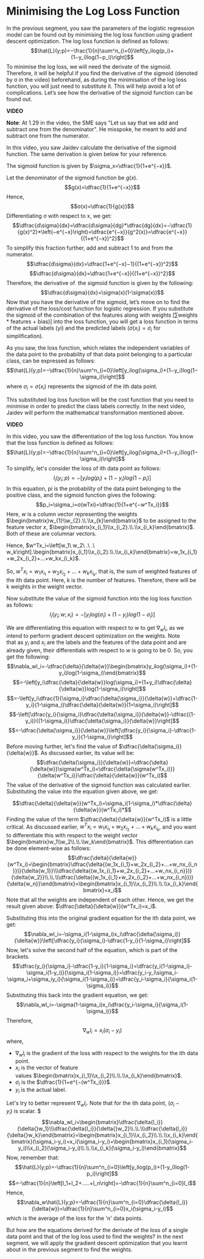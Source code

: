 # Minimising the Log Loss Function

In the previous segment, you saw the parameters of the logistic regression model can be found out by minimising the log loss function using gradient descent optimization. The log loss function is defined as follows:
$$\hat{L}(y;p)=−\frac{1}{n}\sum^n_{i=0}\left[y_ilog(p_i)+(1−y_i)log(1−p_i)\right]$$
To minimise the log loss, we will need the derivate of the sigmoid. Therefore, it will be helpful if you find the derivative of the sigmoid (denoted by σ in the video) beforehand, as during the minimisation of the log loss function, you will just need to substitute it. This will help avoid a lot of complications. Let’s see how the derivative of the sigmoid function can be found out. 

**VIDEO**

**Note**: At 1.29 in the video, the SME says "Let us say that we add and subtract one from the denominator". He misspoke, he meant to add and subtract one from the numerator. 

In this video, you saw Jaidev calculate the derivative of the sigmoid function. The same derivation is given below for your reference.

The sigmoid function is given by $\sigma_x=\dfrac{1}{1+e^{−x}}$.

Let the denominator of the sigmoid function be $g(x)$.   
$$g(x)=\dfrac{1}{1+e^{−x}}$$
Hence,
$$σ(x)=\dfrac{1}{g(x)}$$
Differentiating σ with respect to x, we get:
$$\dfrac{d\sigma}{dx}=\dfrac{d\sigma}{dg}*\dfrac{dg}{dx}=−\dfrac{1}{g(x)^2}*\left(−e^{−x}\right)=\dfrac{e^{−x}}{g^2(x)}=\dfrac{e^{−x}}{(1+e^{−x})^2}$$
To simplify this fraction further, add and subtract 1 to and from the numerator. 
$$\dfrac{d\sigma}{dx}=\dfrac{1+e^{−x}−1}{(1+e^{−x})^2}$$
$$\dfrac{d\sigma}{dx}=\dfrac{1+e^{−x}}{(1+e^{−x})^2}$$
Therefore, the derivative of  the sigmoid function is given by the following:
$$\dfrac{d\sigma}{dx}=\sigma(x)(1-\sigma(x))$$
Now that you have the derivative of the sigmoid, let’s move on to find the derivative of the loss/cost function for logistic regression. If you substitute the sigmoid of the combination of the features along with weights \[$\sum$weights * features + bias)] into the loss function, you will get a loss function in terms of the actual labels (yi) and the predicted labels ($\sigma(x_i)=\sigma_i$ for simplification).

As you saw, the loss function, which relates the independent variables of the data point to the probability of that data point belonging to a particular class, can be expressed as follows:
$$\hat{L}(y;p)=−\dfrac{1}{n}\sum^n_{i=0}\left[y_ilog(\sigma_i)+(1−y_i)log(1−\sigma_i)\right]$$
where $\sigma_i=\sigma(x_i)$ represents the sigmoid of the ith data point.

  
This substituted log loss function will be the cost function that you need to minimise in order to predict the class labels correctly. In the next video, Jaidev will perform the mathematical transformation mentioned above. 

**VIDEO**

In this video, you saw the differentiation of the log loss function. You know that the loss function is defined as follows:
$$\hat{L}(y;p)=−\dfrac{1}{n}\sum^n_{i=0}\left[y_ilog(\sigma_i)+(1−y_i)log(1−\sigma_i)\right]$$
To simplify, let's consider the loss of ith data point as follows: 
$$l_i(y_i;p)=−\left[y_ilog(p_i)+(1−y_i)log(1−p_i)\right]$$
In this equation, pi is the probability of the data point belonging to the positive class, and the sigmoid function gives the following: 
$$p_i=\sigma_i=σ(wTxi)=\dfrac{1}{1+e^{−w^Tx_i}}$$
Here, $w$ is a column vector representing the weights $\begin{bmatrix}w_{1}\\w_{2}.\\.\\x_{k}\end{bmatrix}$ to be assigned to the feature vector $x$, $\begin{bmatrix}x_{i_1}\\x_{i_2}.\\.\\x_{i_k}\end{bmatrix}$. Both of these are columnar vectors.

Hence, $w^Tx_i=\left[w_1\ w_2\ .\ .\ w_k\right].\begin{bmatrix}x_{i_1}\\x_{i_2}.\\.\\x_{i_k}\end{bmatrix}=w_1x_{i_1}+w_2x_{i_2}+...+w_kx_{i_k}$.

So, $w^Tx_i=w_1x_{i_1}+w_2x_{i_2}+...+w_kx_{i_k}$, that is, the sum of weighted features of the ith data point. Here, k is the number of features. Therefore, there will be k weights in the weight vector.

Now substitute the value of the sigmoid function into the log loss function as follows: 
$$l_i(y_i;w;x_i)=−\left[y_ilog(\sigma_i)+(1−y_i)log(1−\sigma_i)\right]$$

We are differentiating this equation with respect to w to get $\nabla_wl_i$, as we intend to perform gradient descent optimization on the weights. Note that as $y_i$ and $x_i$ are the labels and the features of the data point and are already given, their differentials with respect to $w$ is going to be 0. So, you get the following:
 $$\nabla_wl_i=-\dfrac{\delta}{\delta{w}}\begin{bmatrix}y_ilog(\sigma_i)+(1-y_i)log(1-\sigma_i)\end{bmatrix}$$$$=-\left[y_i\dfrac{\delta}{\delta{w}}log(\sigma_i)+(1+y_i)\dfrac{\delta}{\delta{w}}log(1-\sigma_i)\right]$$$$=-\left[y_i\dfrac{1}{\sigma_i}\dfrac{\delta{\sigma_i}}{\delta{w}}+\dfrac{1-y_i}{1-\sigma_i}\dfrac{\delta}{\delta{w}}(1=\sigma_i)\right]$$$$-\left[\dfrac{y_i}{\sigma_i}\dfrac{\delta{\sigma_i}}{\delta{w}}-\dfrac{(1-y_i)}{(1-\sigma_i)}\dfrac{\delta{\sigma_i}}{\delta{w}}\right]$$$$=-\dfrac{\delta{\sigma_i}}{\delta{w}}\left[\dfrac{y_i}{\sigma_i}-\dfrac{1-y_i}{1-\sigma_i}\right]$$
Before moving further, let's find the value of $\dfrac{\delta{\sigma_i}}{\delta{w}}$. As discussed earlier, its value will be: 
$$\dfrac{\delta{\sigma_i}}{\delta{w}}=\dfrac{\delta}{\delta{w}}\sigma(w^Tx_i)=\dfrac{\delta{\sigma(w^Tx_i)}}{\delta{w^Tx_i}}\dfrac{\delta}{\delta{w}}(w^Tx_i)$$
The value of the derivative of the sigmoid function was calculated earlier. Substituting the value into the equation given above, we get: 

$$\dfrac{\delta}{\delta{w}}(w^Tx_i)=\sigma_i(1-\sigma_i)*\dfrac{\delta}{\delta{w}}(w^Tx_i)*$$
Finding the value of the term $\dfrac{\delta}{\delta{w}}(w^Tx_i)$ is a little critical. As discussed earlier, $w^Tx_i=w_1x_{i_1}+w_2x_{i_2}+...+w_kx_{i_k}$, and you want to differentiate this with respect to the weight vector $\begin{bmatrix}w_1\\w_2\\.\\.\\w_k\end{bmatrix}$. This differentiation can be done element-wise as follows: 
$$\dfrac{\delta}{\delta{w}}(w^Tx_i)=\begin{bmatrix}\dfrac{\delta{(w_1x_{i_1}+w_2x_{i_2}+...+w_nx_{i_n}})}{\delta{w_1}}\\\dfrac{\delta{(w_1x_{i_1}+w_2x_{i_2}+...+w_nx_{i_n}})}{\delta{w_2}}\\.\\.\\\dfrac{\delta{(w_1x_{i_1}+w_2x_{i_2}+...+w_nx_{i_n}})}{\delta{w_n}}\end{bmatrix}=\begin{bmatrix}x_{i_1}\\x_{i_2}\\.\\.\\x_{i_k}\end{bmatrix}=x_i$$
Note that all the weights are independent of each other. Hence, we get the result given above: $\dfrac{\delta}{\delta{w}}(w^Tx_i)=x_i$.

Substituting this into the original gradient equation for the ith data point, we get: 
$$\nabla_wl_i=-\sigma_i(1-\sigma_i)x_i\dfrac{\delta{\sigma_i}}{\delta{w}}\left[\dfrac{y_i}{\sigma_i}-\dfrac{1-y_i}{1-\sigma_i}\right]$$
Now, let's solve the second half of the equation, which is part of the brackets. 
$$\dfrac{y_i}{\sigma_i}-\dfrac{1-y_i}{1-\sigma_i}=\dfrac{y_i(1-\sigma_i)-\sigma_i(1-y_i)}{\sigma_i(1-\sigma_i)}=\dfrac{y_i-y_i\sigma_i-\sigma_i+\sigma_iy_i}{\sigma_i(1-\sigma_i)}=\dfrac{y_i-\sigma_i}{\sigma_i(1-\sigma_i)}$$
Substituting this back into the gradient equation, we get:
$$\nabla_wl_i=-\sigma(1-\sigma_i)x_i\dfrac{y_i-\sigma_i}{\sigma_i(1-\sigma_i)}$$
Therefore, 
$$\nabla_wl_i=x_i(\sigma_i-y_i)$$
where,

- $\nabla_wl_i$ is the gradient of the loss with respect to the weights for the ith data point.
- $x_i$ is the vector of feature values $\begin{bmatrix}x_{i_1}\\x_{i_2}\\.\\.\\x_{i_k}\end{bmatrix}$.
- $\sigma_i$ is the $\dfrac{1}{1+e^{−(w^Tx_i)}}$.
- $y_i$ is the actual label.

Let's try to better represent $\nabla_wl_i$. Note that for the ith data point, $(\sigma_i−y_i)$ is scalar.
$$$\nabla_wl_i=\begin{bmatrix}\dfrac{\delta{l_i}}{\delta{}w_1}\\\dfrac{\delta{l_i}}{\delta{}w_2}\\.\\.\\\dfrac{\delta{l_i}}{\delta{}w_k}\end{bmatrix}=\begin{bmatrix}x_{i_1}\\x_{i_2}\\.\\.\\x_{i_k}\end{bmatrix}(\sigma_i-y_i)=x_i(\sigma_i-y_i)=\begin{bmatrix}x_{i_1}(\sigma_i-y_i)\\x_{i_2}(\sigma_i-y_i)\\.\\.\\x_{i_k}(\sigma_i-y_i)\end{bmatrix}$$
Now, remember that:
$$\hat{L}(y;p)=-\dfrac{1}{n}\sum^n_{i=0}\left[y_ilog(p_i)+(1-y_i)log(1-p_i)\right]$$
$$=-\dfrac{1}{n}\left[l_1+l_2+.....+l_n\right]=-\dfrac{1}{n}\sum^n_{i=0}l_i$$
Hence,
$$\nabla_w\hat{L}(y;p)=-\dfrac{1}{n}\sum^n_{i=0}\dfrac{\delta{l_i}}{\delta{w}}=\dfrac{1}{n}\sum^n_{i=0}x_i(\sigma_i-y_i)$$
which is the average of the loss for the 'n' data points.
  
But how are the equations derived for the derivate of the loss of a single data point and that of the log loss used to find the weights? In the next segment, we will apply the gradient descent optimization that you learnt about in the previous segment to find the weights.